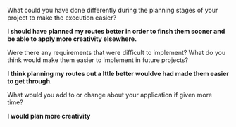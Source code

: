What could you have done differently during the planning stages of your project to make the execution easier?

**I should have planned my routes better in order to finsh them sooner and be able to apply more creativity elsewhere.**

Were there any requirements that were difficult to implement? What do you think would make them easier to implement in future projects? 

**I think planning my routes out a lttle better wouldve had made them easier to get through.**


What would you add to or change about your application if given more time? 

**I would plan more creativity**